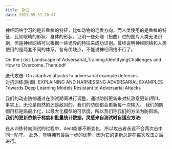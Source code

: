 ```yaml
---
title: 杂记
date: 2021-05-31 20:47
---
```

神经网络学习的是非鲁棒的特征，比如动物的毛发方向，而人类使用的是鲁棒的特征，比如眼睛的形状、身体的形状。证明一些处理（扭曲）过的图片人类无法识别，但是神经网络可以根据一些诡异的特征来成功识别。最终说明神经网络和人类使用的是两套不同的体系。各有优缺点，不能说神经网络不行了。  

On the Loss Landscape of Adversarial_Training:IdentifyingChallenges and How to Overcome_Them.pdf

迭代攻击:
On adaptive attacks to adversarial example defenses  
对抗训练(防御):
EXPLAINING AND HARNESSING ADVERSARIAL EXAMPLES
Towards Deep Learning Models Resistant to Adversarial Attacks  

我们的动态防御通过在测试期间进行调整，通过防御更新来对抗敌意更新(图1)。
事实上，无论是自然的还是敌对的，我们的防御都会更新每一次输入。
我们的防御目标是熵最小化，以最大化模型的可信度，所以我们称我们的方法为防御熵。
**我们的更新依赖于梯度和批量统计数据，灵感来自测试时自适应方法:**

在从训练转向测试的过程中，dent能够不断变化，所以攻击者永远不会两次击中同一防守。
此外，登特拥有最后一步的优势，因为它的更新总是在每次攻击之后进行。
